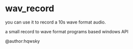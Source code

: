 wav_record
==========
you can use it to record a 10s wave format audio.

a small record to wave format  programs based windows API


@author:hqwsky 
